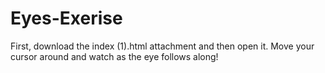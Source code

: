 # Eyes-Exerise
First, download the index (1).html attachment and then open it.
Move your cursor around and watch as the eye follows along!
